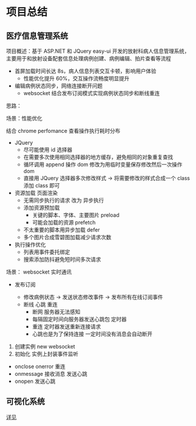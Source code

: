# 项目总结

## 医疗信息管理系统

项目概述：基于 ASP.NET 和 JQuery easy-ui 开发的放射科病人信息管理系统，主要用于和放射设备配套信息处理病例创建、病例编辑、拍片查看等流程

- 首屏加载时间长达 8s，病人信息列表交互卡顿，影响用户体验
  - 性能优化提升 60%，交互操作流畅度明显提升
- 编辑病例状态同步，网络连接断开问题
  - websocket 结合发布订阅模式实现病例状态同步和断线重连

思路：

场景：性能优化

结合 chrome perfomance 查看操作执行耗时分布

- JQuery
  - 尽可能使用 id 选择器
  - 在需要多次使用相同选择器的地方缓存，避免相同的对象重复查找
  - 循环调用 append 操作 dom 修改为用临时变量保存修改然后一次操作 dom
  - 直接用 JQuery 选择器多次修改样式 -> 将需要修改的样式合成一个 class 添加 class 即可
- 资源加载 页面渲染
  - 无需同步执行的请求 改为 异步执行
  - 添加资源预加载
    - 关键的脚本、字体、主要图片 preload
    - 可能会加载的资源 prefetch
  - 不太重要的脚本用异步加载 defer
  - 多个图片合成雪碧图加载减少请求次数
- 执行操作优化
  - 列表用事件委托绑定
  - 搜索添加防抖避免短时间多次请求

场景： websocket 实时通讯

- 发布订阅

  - 修改病例状态 -> 发送状态修改事件 -> 发布所有在线订阅事件
  - 断线 心跳 重连
    - 断网 服务器无法感知
    - 每隔固定时间向服务器发送心跳包 定时器
    - 重连 定时器发送重新连接请求
    - 心跳也是为了保持连接 一定时间没有消息会自动断开

1. 创建实例 new websocket
2. 初始化 实例上封装事件监听

- onclose onerror 重连
- onmessage 接收消息 发送心跳
- onopen 发送心跳

## 可视化系统

[详见](/engineering/visual.html)
